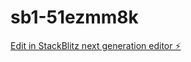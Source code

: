 # sb1-51ezmm8k

[Edit in StackBlitz next generation editor ⚡️](https://stackblitz.com/~/github.com/peterlemreng/sb1-51ezmm8k)